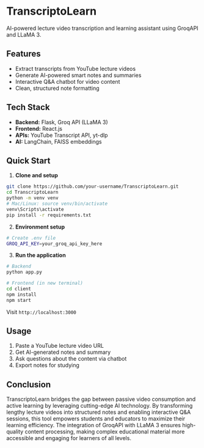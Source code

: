 # TranscriptoLearn

AI-powered lecture video transcription and learning assistant using GroqAPI and LLaMA 3.

## Features

- Extract transcripts from YouTube lecture videos
- Generate AI-powered smart notes and summaries
- Interactive Q&A chatbot for video content
- Clean, structured note formatting

## Tech Stack

- **Backend:** Flask, Groq API (LLaMA 3)
- **Frontend:** React.js
- **APIs:** YouTube Transcript API, yt-dlp
- **AI:** LangChain, FAISS embeddings

## Quick Start

1. **Clone and setup**
```bash
git clone https://github.com/your-username/TranscriptoLearn.git
cd TranscriptoLearn
python -m venv venv
# Mac/Linux: source venv/bin/activate  
venv\Scripts\activate
pip install -r requirements.txt
```

2. **Environment setup**
```bash
# Create .env file
GROQ_API_KEY=your_groq_api_key_here
```

3. **Run the application**
```bash
# Backend
python app.py

# Frontend (in new terminal)
cd client
npm install
npm start
```

Visit `http://localhost:3000`

## Usage

1. Paste a YouTube lecture video URL
2. Get AI-generated notes and summary
3. Ask questions about the content via chatbot
4. Export notes for studying

## Conclusion

TranscriptoLearn bridges the gap between passive video consumption and active learning by leveraging cutting-edge AI technology. By transforming lengthy lecture videos into structured notes and enabling interactive Q&A sessions, this tool empowers students and educators to maximize their learning efficiency. The integration of GroqAPI with LLaMA 3 ensures high-quality content processing, making complex educational material more accessible and engaging for learners of all levels.
